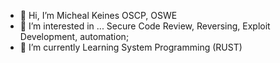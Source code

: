 - 👋 Hi, I’m Micheal Keines OSCP, OSWE
- 👀 I’m interested in ... Secure Code Review, Reversing, Exploit Development, automation;
- 🌱 I’m currently Learning System Programming (RUST)

